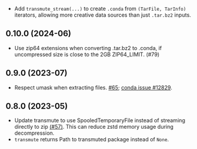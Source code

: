 [//]: # (current developments)

* Add `transmute_stream(...)` to create `.conda` from `(TarFile, TarInfo)`
  iterators, allowing more creative data sources than just `.tar.bz2` inputs.

## 0.10.0 (2024-06)

* Use zip64 extensions when converting .tar.bz2 to .conda, if uncompressed size
  is close to the 2GB ZIP64_LIMIT. (#79)

## 0.9.0 (2023-07)

* Respect umask when extracting files. [#65](https://github.com/conda/conda-package-streaming/pulls/65); [conda issue #12829](https://github.com/conda/conda/issues/12829).

## 0.8.0 (2023-05)

* Update transmute to use SpooledTemporaryFile instead of streaming directly to
  zip [(#57)](https://github.com/conda/conda-package-streaming/issues/57). This
  can reduce zstd memory usage during decompression.
* `transmute` returns Path to transmuted package instead of `None`.
